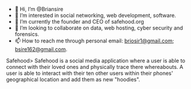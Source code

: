 - 👋 Hi, I’m @Briansire
- 👀 I’m interested in social networking, web development, software.
- 🌱 I’m currently the founder and CEO of safehood.org
- 💞️ I’m looking to collaborate on data, web hosting, cyber security and forensics.
- 📫 How to reach me through personal email: briosir1@gmail.com; bsire162@gmail.com.

<!---
Briansire/Briansire is a ✨ special ✨ repository because its `README.md` (this file) appears on your GitHub profile.
You can click the Preview link to take a look at your changes.
--->
Safehood> Safehood is a social media application where a user is able to connect with their loved ones and physically trace there whereabouts. A user is able to interact with their ten other users within their phones' geographical location and add them as new "hoodies".
